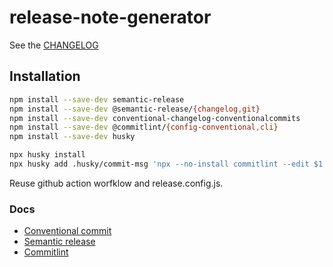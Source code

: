 # release-note-generator

See the [CHANGELOG](docs/CHANGELOG.md)


## Installation

```bash
npm install --save-dev semantic-release
npm install --save-dev @semantic-release/{changelog,git}
npm install --save-dev conventional-changelog-conventionalcommits
npm install --save-dev @commitlint/{config-conventional,cli}
npm install --save-dev husky

npx husky install
npx husky add .husky/commit-msg 'npx --no-install commitlint --edit $1'
```

Reuse github action worfklow and release.config.js.

### Docs
- [Conventional commit](https://www.conventionalcommits.org/en/v1.0.0/#summary)
- [Semantic release](https://github.com/semantic-release/semantic-release)
- [Commitlint](https://commitlint.js.org/#/guides-local-setup)